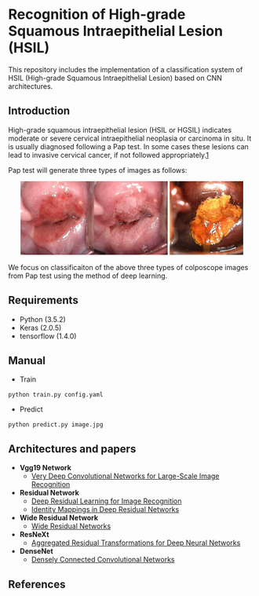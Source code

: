 # Recognition of High-grade Squamous Intraepithelial Lesion (HSIL)
This repository includes the implementation of a classification system of HSIL (High-grade Squamous Intraepithelial Lesion) based on CNN architectures.

## Introduction

High-grade squamous intraepithelial lesion (HSIL or HGSIL) indicates moderate or severe cervical intraepithelial neoplasia or carcinoma in situ. It is usually diagnosed following a Pap test. In some cases these lesions can lead to invasive cervical cancer, if not followed appropriately.[1]

Pap test will generate three types of images as follows:

<div  align="center">    
<img src="./img/1.jpg" width="150px"/><img src="./img/2.jpg" width="150px"/>  <img src="./img/3.jpg" width="150px"/>
</div>

We focus on classificaiton of  the above three types of colposcope images from Pap test using the method of deep learning. 

## Requirements

- Python (3.5.2)
- Keras (2.0.5)
- tensorflow (1.4.0)

## Manual

* Train
```
python train.py config.yaml
```

* Predict

```
python predict.py image.jpg
```

## Architectures and papers

- **Vgg19 Network**
    -  [Very Deep Convolutional Networks for Large-Scale Image Recognition][2]
- **Residual Network**
    -  [Deep Residual Learning for Image Recognition][3]
    -  [Identity Mappings in Deep Residual Networks][4]
- **Wide Residual Network**
    -  [Wide Residual Networks][5]
- **ResNeXt**  
    -  [Aggregated Residual Transformations for Deep Neural Networks][6]
- **DenseNet**
    -  [Densely Connected Convolutional Networks][7]


## References

[1]: https://en.wikipedia.org/wiki/Bethesda_system
[2]: https://arxiv.org/abs/1409.1556
[3]: https://arxiv.org/abs/1512.03385
[4]: https://arxiv.org/abs/1603.05027
[5]: https://arxiv.org/abs/1605.07146
[6]: https://arxiv.org/abs/1611.05431
[7]: https://arxiv.org/abs/1608.06993